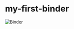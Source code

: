 # my-first-binder
[![Binder](https://mybinder.org/badge_logo.svg)](https://mybinder.org/v2/gh/AstrosiosaurQ7/my-first-binder.git/HEAD)
